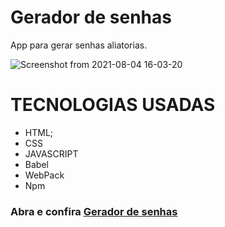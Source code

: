 # Gerador de senhas

App para gerar senhas aliatorias.

![Screenshot from 2021-08-04 16-03-20](https://user-images.githubusercontent.com/72309855/128195666-a0e9fa59-babf-4892-b544-90bee5e2115e.png)


# TECNOLOGIAS USADAS

- HTML;
- CSS
- JAVASCRIPT
- Babel
- WebPack
- Npm

### Abra e confira <a href="https://antonio-sitoe.github.io/Gerador-de-senhas/">Gerador de senhas</a>
